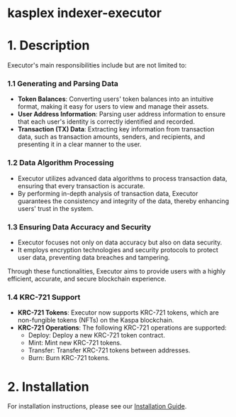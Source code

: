 # kasplex indexer-executor

# 1. Description
Executor's main responsibilities include but are not limited to:

### 1.1 Generating and Parsing Data

- **Token Balances**: Converting users' token balances into an intuitive format, making it easy for users to view and manage their assets.
- **User Address Information**: Parsing user address information to ensure that each user's identity is correctly identified and recorded.
- **Transaction (TX) Data**: Extracting key information from transaction data, such as transaction amounts, senders, and recipients, and presenting it in a clear manner to the user.

### 1.2 Data Algorithm Processing

- Executor utilizes advanced data algorithms to process transaction data, ensuring that every transaction is accurate.
- By performing in-depth analysis of transaction data, Executor guarantees the consistency and integrity of the data, thereby enhancing users' trust in the system.

### 1.3 Ensuring Data Accuracy and Security

- Executor focuses not only on data accuracy but also on data security.
- It employs encryption technologies and security protocols to protect user data, preventing data breaches and tampering.

Through these functionalities, Executor aims to provide users with a highly efficient, accurate, and secure blockchain experience.

### 1.4 KRC-721 Support

- **KRC-721 Tokens**: Executor now supports KRC-721 tokens, which are non-fungible tokens (NFTs) on the Kaspa blockchain.
- **KRC-721 Operations**: The following KRC-721 operations are supported:
  - Deploy: Deploy a new KRC-721 token contract.
  - Mint: Mint new KRC-721 tokens.
  - Transfer: Transfer KRC-721 tokens between addresses.
  - Burn: Burn KRC-721 tokens.

# 2. Installation
For installation instructions, please see our [Installation Guide](INSTALLATION.md).

